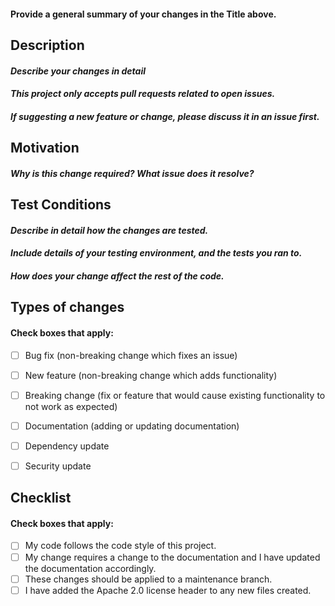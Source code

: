 #### Provide a general summary of your changes in the Title above.

## **Description**
#### _Describe your changes in detail_


#### _This project only accepts pull requests related to open issues._
#### _If suggesting a new feature or change, please discuss it in an issue first._


## **Motivation** 
#### _Why is this change required? What issue does it resolve?_


## **Test** **Conditions**
#### _Describe in detail how the changes are tested._ 
#### _Include details of your testing environment, and the tests you ran to._
#### _How does your change affect the rest of the code._ 


## **Types of changes**
#### Check boxes that apply:
- [ ] Bug fix (non-breaking change which fixes an issue)
- [ ] New feature (non-breaking change which adds functionality)
- [ ] Breaking change (fix or feature that would cause existing functionality to not work as expected)
- [ ] Documentation (adding or updating documentation)
- [ ] Dependency update
- [ ] Security update


## **Checklist**
#### Check boxes that apply:
- [ ] My code follows the code style of this project.
- [ ] My change requires a change to the documentation and I have updated the documentation accordingly.
- [ ] These changes should be applied to a maintenance branch.
- [ ] I have added the Apache 2.0 license header to any new files created.
